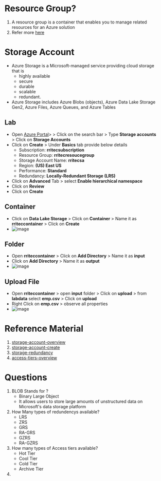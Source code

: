 # Resource Group?
1. A resource group is a container that enables you to manage related resources for an Azure solution
2. Refer more [here](https://learn.microsoft.com/en-us/azure/azure-resource-manager/management/overview#resource-groups)
# Storage Account
  - Azure Storage is a Microsoft-managed service providing cloud storage that is 
      - highly available
      - secure
      - durable
      - scalable
      - redundant. 
  - Azure Storage includes Azure Blobs (objects), Azure Data Lake Storage Gen2, Azure Files, Azure Queues, and Azure Tables
## Lab
  - Open [Azure Portal](https://portal.azure.com/)> > Click on the search bar > Type **Storage accounts** > Click on **Storage Accounts**
  - Click on **Create** > Under **Basics** tab provide below details
      - Subscription: **rritecsubscription**
      - Resource Group: **rritecresoucegroup**
      - Storage Account Name: **rritecsa**
      - Region: **(US) East US**
      - Performance: **Standard**
      - Redundancy: **Locally-Redundant Storage (LRS)**
  - Click on **Advanced** Tab > select **Enable hierarchical namespace**
  - Click on **Review**
  - Click on **Create**
## Container
  - Click on **Data Lake Storage** > Click on **Container** > Name it as **rriteccontainer** > Click on **Create**
  - ![image](https://user-images.githubusercontent.com/20516321/209080454-923c3672-5e86-4abb-a877-a85f5f43f26d.png)
## Folder
  - Open **rriteccontainer** > Click on **Add Directory** > Name it as **input**
  - Click on **Add Directory** > Name it as **output**
  - ![image](https://user-images.githubusercontent.com/20516321/209080956-412e8fa4-eef5-43f7-86b3-58cbc199ae78.png)

## Upload File

  - Open **rriteccontainer** > open **input** folder > Click on **upload** > from **labdata** select **emp.csv** > Click on **upload**
  - Right Click on **emp.csv** > observe all properties
  - ![image](https://user-images.githubusercontent.com/20516321/209083873-83ee8400-13d9-497a-8772-95e3ff065fa3.png)

# Reference Material

1. [storage-account-overview](https://learn.microsoft.com/en-us/azure/storage/common/storage-account-overview)
2. [storage-account-create](https://learn.microsoft.com/en-us/azure/storage/common/storage-account-create?tabs=azure-portal)
3. [storage-redundancy](https://learn.microsoft.com/en-us/azure/storage/common/storage-redundancy)
4. [access-tiers-overview](https://learn.microsoft.com/en-us/azure/storage/blobs/access-tiers-overview)

# Questions

1. BLOB Stands for ?
    - Binary Large Object
    - It allows users to store large amounts of unstructured data on Microsoft's data storage platform
2. How Many types of redundencys available?
    - LRS
    - ZRS
    - GRS
    - RA-GRS
    - GZRS
    - RA-GZRS
3. How many types of Access tiers available?
    - Hot Tier
    - Cool Tier
    - Cold Tier
    - Archive Tier
4. 

